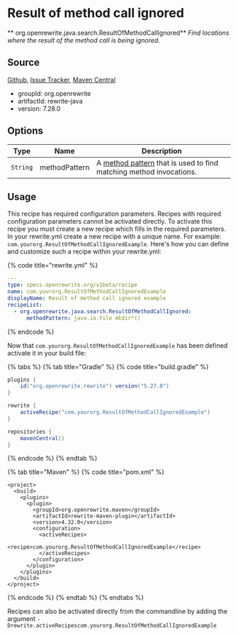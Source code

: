 # Result of method call ignored

** org.openrewrite.java.search.ResultOfMethodCallIgnored**
_Find locations where the result of the method call is being ignored._

## Source

[Github](https://github.com/openrewrite/rewrite), [Issue Tracker](https://github.com/openrewrite/rewrite/issues), [Maven Central](https://search.maven.org/artifact/org.openrewrite/rewrite-java/7.28.0/jar)

* groupId: org.openrewrite
* artifactId: rewrite-java
* version: 7.28.0

## Options

| Type | Name | Description |
| -- | -- | -- |
| `String` | methodPattern | A [method pattern](/reference/method-patterns.md) that is used to find matching method invocations. |


## Usage

This recipe has required configuration parameters. Recipes with required configuration parameters cannot be activated directly. To activate this recipe you must create a new recipe which fills in the required parameters. In your rewrite.yml create a new recipe with a unique name. For example: `com.yourorg.ResultOfMethodCallIgnoredExample`.
Here's how you can define and customize such a recipe within your rewrite.yml:

{% code title="rewrite.yml" %}
```yaml
---
type: specs.openrewrite.org/v1beta/recipe
name: com.yourorg.ResultOfMethodCallIgnoredExample
displayName: Result of method call ignored example
recipeList:
  - org.openrewrite.java.search.ResultOfMethodCallIgnored:
      methodPattern: java.io.File mkdir*()
```
{% endcode %}


Now that `com.yourorg.ResultOfMethodCallIgnoredExample` has been defined activate it in your build file:

{% tabs %}
{% tab title="Gradle" %}
{% code title="build.gradle" %}
```groovy
plugins {
    id("org.openrewrite.rewrite") version("5.27.0")
}

rewrite {
    activeRecipe("com.yourorg.ResultOfMethodCallIgnoredExample")
}

repositories {
    mavenCentral()
}

```
{% endcode %}
{% endtab %}

{% tab title="Maven" %}
{% code title="pom.xml" %}
```markup
<project>
  <build>
    <plugins>
      <plugin>
        <groupId>org.openrewrite.maven</groupId>
        <artifactId>rewrite-maven-plugin</artifactId>
        <version>4.32.0</version>
        <configuration>
          <activeRecipes>
            <recipe>com.yourorg.ResultOfMethodCallIgnoredExample</recipe>
          </activeRecipes>
        </configuration>
      </plugin>
    </plugins>
  </build>
</project>
```
{% endcode %}
{% endtab %}
{% endtabs %}

Recipes can also be activated directly from the commandline by adding the argument `-Drewrite.activeRecipescom.yourorg.ResultOfMethodCallIgnoredExample`
